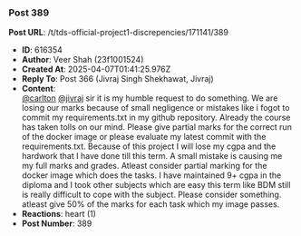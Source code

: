 ### Post 389
**Post URL**: /t/tds-official-project1-discrepencies/171141/389
- **ID**: 616354
- **Author**: Veer Shah (23f1001524)
- **Created At**: 2025-04-07T01:41:25.976Z
- **Reply To**: Post 366 (Jivraj Singh Shekhawat, Jivraj)
- **Content**:  
  <a class="mention" href="/u/carlton">@carlton</a> <a class="mention" href="/u/jivraj">@jivraj</a> sir it is my humble request to do something. We are losing our marks because of small negligence or mistakes like i fogot to commit my requirements.txt in my github repository. Already the course has taken tolls on our mind. Please give partial marks for the correct run of the docker image or please evaluate my latest commit with the requirements.txt. Because of this project I will lose my cgpa and the hardwork that I have done till this term. A small mistake is causing me my full marks and grades. Atleast consider partial marking for the docker image which does the tasks. I have maintained 9+ cgpa in the diploma and I took other subjects which are easy this term like BDM still is really difficult to cope with the subject. Please consider something. atleast give 50% of the marks for each task which my image passes.
- **Reactions**: heart (1)
- **Post Number**: 389

